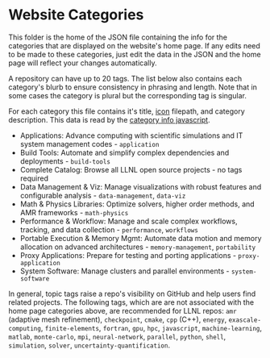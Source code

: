 # Website Categories 

This folder is the home of the JSON file containing the info for the categories that are displayed on the website's home page. If any edits need to be made to these categories, just edit the data in the JSON and the home page will reflect your changes automatically.

A repository can have up to 20 tags. The list below also contains each category's blurb to ensure consistency in phrasing and length. Note that in some cases the category is plural but the corresponding tag is singular.

For each category this file contains it's title, [icon][icon dir] filepath, and category description. This data is read by the [category info javascript][js dir].

[icon dir]: ../assets/images/
[js dir]: ../js/category-info.js

- Applications: Advance computing with scientific simulations and IT system management codes - `application`
- Build Tools: Automate and simplify complex dependencies and deployments - `build-tools`
- Complete Catalog: Browse all LLNL open source projects - no tags required
- Data Management & Viz: Manage visualizations with robust features and configurable analysis - `data-management`, `data-viz`
- Math & Physics Libraries: Optimize solvers, higher order methods, and AMR frameworks - `math-physics`
- Performance & Workflow: Manage and scale complex workflows, tracking, and data collection - `performance`, `workflows`
- Portable Execution & Memory Mgmt: Automate data motion and memory allocation on advanced architectures - `memory-management`, `portability`
- Proxy Applications: Prepare for testing and porting applications - `proxy-application`
- System Software: Manage clusters and parallel environments - `system-software`

In general, topic tags raise a repo's visibility on GitHub and help users find related projects. The following tags, which are are not associated with the home page categories above, are recommended for LLNL repos: `amr` (adaptive mesh refinement), `checkpoint`, `cmake`, `cpp` (C++), `energy`, `exascale-computing`, `finite-elements`, `fortran`, `gpu`, `hpc`, `javascript`, `machine-learning`, `matlab`, `monte-carlo`, `mpi`, `neural-network`, `parallel`, `python`, `shell`, `simulation`, `solver`, `uncertainty-quantification`.
